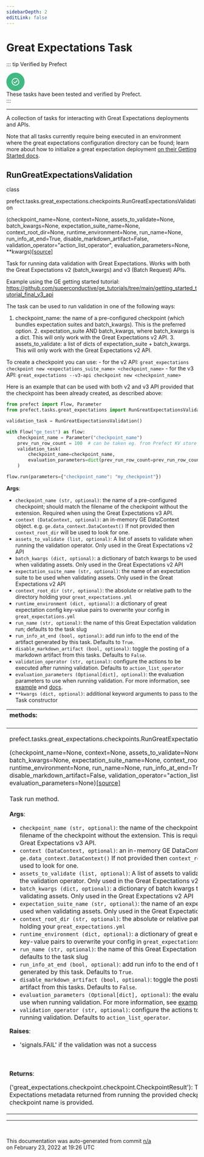 ```yaml
---
sidebarDepth: 2
editLink: false
---
```

# Great Expectations Task

::: tip Verified by Prefect
<div class="verified-task">
<svg xmlns="http://www.w3.org/2000/svg" width="48" height="48" viewBox="0 0 48 48" fill="none">
<circle cx="24" cy="24" r="24" fill="#42b983"/>
<circle cx="24" cy="24" r="9" stroke="#fff" stroke-width="2"/>
<path d="M19 24L22.4375 27L29 20.5" stroke="#fff" stroke-width="2"/>
</svg>
<div>
These tasks have been tested and verified by Prefect.
</div>
</div>
:::

---

A collection of tasks for interacting with Great Expectations deployments and APIs.

Note that all tasks currently require being executed in an environment where the great expectations configuration directory can be found; 
learn more about how to initialize a great expectation deployment [on their Getting Started docs](https://docs.greatexpectations.io/en/latest/intro.html#how-do-i-get-started).
 ## RunGreatExpectationsValidation
 <div class='class-sig' id='prefect-tasks-great-expectations-checkpoints-rungreatexpectationsvalidation'><p class="prefect-sig">class </p><p class="prefect-class">prefect.tasks.great_expectations.checkpoints.RunGreatExpectationsValidation</p>(checkpoint_name=None, context=None, assets_to_validate=None, batch_kwargs=None, expectation_suite_name=None, context_root_dir=None, runtime_environment=None, run_name=None, run_info_at_end=True, disable_markdown_artifact=False, validation_operator=&quot;action_list_operator&quot;, evaluation_parameters=None, **kwargs)<span class="source"><a href="https://github.com/PrefectHQ/prefect/blob/master/src/prefect/tasks/great_expectations/checkpoints.py#L23">[source]</a></span></div>

Task for running data validation with Great Expectations. Works with both the Great Expectations v2 (batch_kwargs) and v3 (Batch Request) APIs.

Example using the GE getting started tutorial: https://github.com/superconductive/ge_tutorials/tree/main/getting_started_tutorial_final_v3_api

The task can be used to run validation in one of the following ways:

1. checkpoint_name: the name of a pre-configured checkpoint (which bundles expectation suites and batch_kwargs). This is the preferred option. 2. expectation_suite AND batch_kwargs, where batch_kwargs is a dict. This will only work with the Great Expectations v2 API. 3. assets_to_validate: a list of dicts of expectation_suite + batch_kwargs. This will only work with the Great Expectations v2 API.

To create a checkpoint you can use: - for the v2 API: `great_expectations checkpoint new <expectations_suite_name> <checkpoint_name>` - for the v3 API: `great_expectations --v3-api checkpoint new <checkpoint_name>`

Here is an example that can be used with both v2 and v3 API provided that the checkpoint has been already created, as described above: 
```python
from prefect import Flow, Parameter
from prefect.tasks.great_expectations import RunGreatExpectationsValidation

validation_task = RunGreatExpectationsValidation()

with Flow("ge_test") as flow:
    checkpoint_name = Parameter("checkpoint_name")
    prev_run_row_count = 100  # can be taken eg. from Prefect KV store
    validation_task(
        checkpoint_name=checkpoint_name,
        evaluation_parameters=dict(prev_run_row_count=prev_run_row_count),
    )

flow.run(parameters={"checkpoint_name": "my_checkpoint"})

```


**Args**:     <ul class="args"><li class="args">`checkpoint_name (str, optional)`: the name of a pre-configured checkpoint; should match the         filename of the checkpoint without the extension. Required when using the Great         Expectations v3 API.     </li><li class="args">`context (DataContext, optional)`: an in-memory GE DataContext object. e.g.         `ge.data_context.DataContext()` If not provided then `context_root_dir` will be used to         look for one.     </li><li class="args">`assets_to_validate (list, optional)`: A list of assets to validate when running the         validation operator. Only used in the Great Expectations v2 API     </li><li class="args">`batch_kwargs (dict, optional)`: a dictionary of batch kwargs to be used when validating         assets. Only used in the Great Expectations v2 API     </li><li class="args">`expectation_suite_name (str, optional)`: the name of an expectation suite to be used when         validating assets. Only used in the Great Expectations v2 API     </li><li class="args">`context_root_dir (str, optional)`: the absolute or relative path to the directory holding         your `great_expectations.yml`     </li><li class="args">`runtime_environment (dict, optional)`: a dictionary of great expectation config key-value         pairs to overwrite your config in `great_expectations.yml`     </li><li class="args">`run_name (str, optional)`: the name of this  Great Expectation validation run; defaults to         the task slug     </li><li class="args">`run_info_at_end (bool, optional)`: add run info to the end of the artifact generated by this         task. Defaults to `True`.     </li><li class="args">`disable_markdown_artifact (bool, optional)`: toggle the posting of a markdown artifact from         this tasks. Defaults to `False`.     </li><li class="args">`validation_operator (str, optional)`: configure the actions to be executed after running         validation. Defaults to `action_list_operator`     </li><li class="args">`evaluation_parameters (Optional[dict], optional)`: the evaluation parameters to use when         running validation. For more information, see         [example](https://docs.prefect.io/api/latest/tasks/great_expectations.html#rungreatexpectationsvalidation)         and         [docs](https://docs.greatexpectations.io/en/latest/reference/core_concepts/evaluation_parameters.html).     </li><li class="args">`**kwargs (dict, optional)`: additional keyword arguments to pass to the Task constructor</li></ul>

|methods: &nbsp;&nbsp;&nbsp;&nbsp;&nbsp;&nbsp;&nbsp;&nbsp;&nbsp;&nbsp;&nbsp;&nbsp;&nbsp;&nbsp;&nbsp;&nbsp;&nbsp;&nbsp;&nbsp;&nbsp;&nbsp;&nbsp;&nbsp;&nbsp;&nbsp;&nbsp;&nbsp;&nbsp;&nbsp;&nbsp;&nbsp;&nbsp;&nbsp;&nbsp;&nbsp;&nbsp;&nbsp;&nbsp;&nbsp;&nbsp;&nbsp;&nbsp;&nbsp;&nbsp;&nbsp;&nbsp;&nbsp;&nbsp;&nbsp;&nbsp;&nbsp;&nbsp;&nbsp;&nbsp;&nbsp;&nbsp;&nbsp;&nbsp;&nbsp;&nbsp;&nbsp;&nbsp;&nbsp;&nbsp;&nbsp;&nbsp;&nbsp;&nbsp;&nbsp;&nbsp;&nbsp;&nbsp;&nbsp;&nbsp;&nbsp;&nbsp;&nbsp;&nbsp;&nbsp;&nbsp;&nbsp;&nbsp;&nbsp;&nbsp;&nbsp;&nbsp;&nbsp;&nbsp;&nbsp;&nbsp;&nbsp;&nbsp;&nbsp;&nbsp;&nbsp;&nbsp;&nbsp;&nbsp;&nbsp;&nbsp;&nbsp;&nbsp;&nbsp;&nbsp;&nbsp;&nbsp;&nbsp;&nbsp;&nbsp;&nbsp;&nbsp;&nbsp;&nbsp;&nbsp;&nbsp;&nbsp;&nbsp;&nbsp;&nbsp;&nbsp;&nbsp;&nbsp;&nbsp;&nbsp;&nbsp;&nbsp;&nbsp;&nbsp;&nbsp;&nbsp;&nbsp;&nbsp;&nbsp;&nbsp;&nbsp;&nbsp;&nbsp;&nbsp;&nbsp;&nbsp;&nbsp;&nbsp;&nbsp;&nbsp;&nbsp;&nbsp;&nbsp;&nbsp;&nbsp;&nbsp;|
|:----|
 | <div class='method-sig' id='prefect-tasks-great-expectations-checkpoints-rungreatexpectationsvalidation-run'><p class="prefect-class">prefect.tasks.great_expectations.checkpoints.RunGreatExpectationsValidation.run</p>(checkpoint_name=None, context=None, assets_to_validate=None, batch_kwargs=None, expectation_suite_name=None, context_root_dir=None, runtime_environment=None, run_name=None, run_info_at_end=True, disable_markdown_artifact=False, validation_operator=&quot;action_list_operator&quot;, evaluation_parameters=None)<span class="source"><a href="https://github.com/PrefectHQ/prefect/blob/master/src/prefect/tasks/great_expectations/checkpoints.py#L128">[source]</a></span></div>
<p class="methods">Task run method.<br><br>**Args**:     <ul class="args"><li class="args">`checkpoint_name (str, optional)`: the name of the checkpoint; should match the filename of         the checkpoint without the extension. This is required for using the Great         Expectations v3 API.     </li><li class="args">`context (DataContext, optional)`: an in-memory GE DataContext object. e.g.         `ge.data_context.DataContext()` If not provided then `context_root_dir` will be used to         look for one.     </li><li class="args">`assets_to_validate (list, optional)`: A list of assets to validate when running the         validation operator. Only used in the Great Expectations v2 API     </li><li class="args">`batch_kwargs (dict, optional)`: a dictionary of batch kwargs to be used when validating         assets. Only used in the Great Expectations v2 API     </li><li class="args">`expectation_suite_name (str, optional)`: the name of an expectation suite to be used when         validating assets. Only used in the Great Expectations v2 API     </li><li class="args">`context_root_dir (str, optional)`: the absolute or relative path to the directory holding         your `great_expectations.yml`     </li><li class="args">`runtime_environment (dict, optional)`: a dictionary of great expectation config key-value         pairs to overwrite your config in `great_expectations.yml`     </li><li class="args">`run_name (str, optional)`: the name of this  Great Expectation validation run; defaults to         the task slug     </li><li class="args">`run_info_at_end (bool, optional)`: add run info to the end of the artifact generated by this         task. Defaults to `True`.     </li><li class="args">`disable_markdown_artifact (bool, optional)`: toggle the posting of a markdown artifact from         this tasks. Defaults to `False`.     </li><li class="args">`evaluation_parameters (Optional[dict], optional)`: the evaluation parameters to use when         running validation. For more information, see         [example](https://docs.prefect.io/api/latest/tasks/great_expectations.html#rungreatexpectationsvalidation)         and         [docs](https://docs.greatexpectations.io/en/latest/reference/core_concepts/evaluation_parameters.html).     </li><li class="args">`validation_operator (str, optional)`: configure the actions to be executed after running         validation. Defaults to `action_list_operator`.</li></ul> **Raises**:     <ul class="args"><li class="args">'signals.FAIL' if the validation was not a success</li></ul><br><br>**Returns**:     <ul class="args"></ul>         ('great_expectations.checkpoint.checkpoint.CheckpointResult'):         The Great Expectations metadata returned from running the provided checkpoint if a         checkpoint name is provided.</p>|

---
<br>


<p class="auto-gen">This documentation was auto-generated from commit <a href='https://github.com/PrefectHQ/prefect/commit/n/a'>n/a</a> </br>on February 23, 2022 at 19:26 UTC</p>